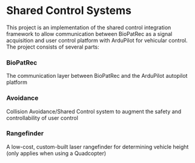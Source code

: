# Shared Control Systems #
This project is an implementation of the shared control integration framework to allow communication between BioPatRec as a signal acquisition and user control platform with ArduPilot for vehicular control. The project consists of several parts:

### BioPatRec ###
The communication layer between BioPatRec and the ArduPilot autopilot platform

### Avoidance ###
Collision Avoidance/Shared Control system to augment the safety and controllability of user control

### Rangefinder ###
A low-cost, custom-built laser rangefinder for determining vehicle height (only applies when using a Quadcopter)
